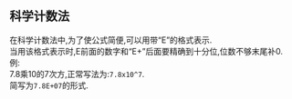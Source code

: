 科学计数法
---

在科学计数法中,为了使公式简便,可以用带“E”的格式表示.   
当用该格式表示时,E前面的数字和“E+”后面要精确到十分位,位数不够末尾补0.   
例:   
7.8乘10的7次方,正常写法为:`7.8x10^7`.   
简写为`7.8E+07`的形式.   